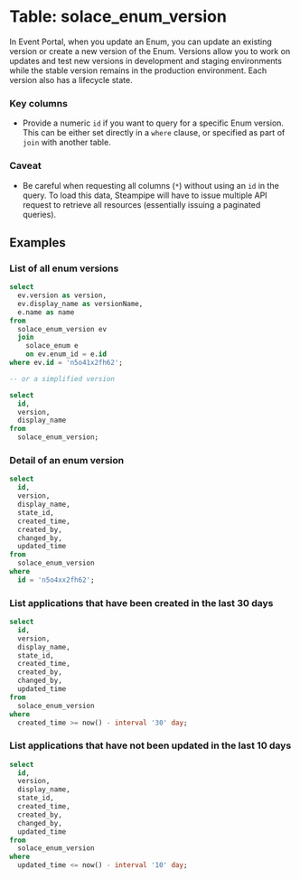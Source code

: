 # Table: solace_enum_version

In Event Portal, when you update an Enum, you can update an existing version or create a new version of the Enum. Versions allow you to work on updates and test new versions in development and staging environments while the stable version remains in the production environment. Each version also has a lifecycle state. 

### Key columns
- Provide a numeric `id` if you want to query for a specific Enum version. This can be either set directly in a `where` clause, or specified as part of `join` with another table.

### Caveat
- Be careful when requesting all columns (`*`) without using an `id` in the query. To load this data, Steampipe will have to issue multiple API request to retrieve all resources (essentially issuing a paginated queries).

## Examples

### List of all enum versions

```sql
select
  ev.version as version,
  ev.display_name as versionName,
  e.name as name
from
  solace_enum_version ev
  join
    solace_enum e
    on ev.enum_id = e.id
where ev.id = 'n5o41x2fh62';

-- or a simplified version

select
  id, 
  version, 
  display_name
from
  solace_enum_version;
```

### Detail of an enum version

```sql
select
  id, 
  version, 
  display_name,
  state_id,
  created_time,
  created_by,
  changed_by,
  updated_time
from
  solace_enum_version
where
  id = 'n5o4xx2fh62';
```

### List applications that have been created in the last 30 days

```sql
select
  id, 
  version, 
  display_name,
  state_id,
  created_time,
  created_by,
  changed_by,
  updated_time
from
  solace_enum_version
where
  created_time >= now() - interval '30' day;
```

### List applications that have not been updated in the last 10 days

```sql
select
  id, 
  version, 
  display_name,
  state_id,
  created_time,
  created_by,
  changed_by,
  updated_time
from
  solace_enum_version
where
  updated_time <= now() - interval '10' day;
```